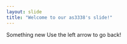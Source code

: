 ```yaml
---
layout: slide
title: "Welcome to our as3338's slide!"
---
```


Something new
Use the left arrow to go back!
